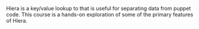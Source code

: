 Hiera is a key/value lookup to that is useful for separating data from puppet code.  This course is a hands-on exploration of some of the primary features of Hiera.